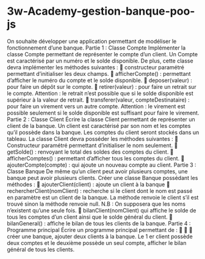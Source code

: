 # 3w-Academy-gestion-banque-poo-js

On souhaite développer une application permettant de modéliser le fonctionnement d’une banque.
Partie 1 : Classe Compte
Implémenter la classe Compte permettant de représenter le compte d’un client. Un Compte est
caractérisé par un numéro et le solde disponible. De plus, cette classe devra implémenter les
méthodes suivantes :
 constructeur paramétré permettant d’initialiser les deux champs.
 afficherCompte() : permettant d’afficher le numéro du compte et le solde disponible.
 deposer(valeur) : pour faire un dépôt sur le compte.
 retirer(valeur) : pour faire un retrait sur le compte. Attention : le retrait n’est possible que
si le solde disponible est supérieur à la valeur de retrait.
 transferer(valeur, compteDestinataire) : pour faire un virement vers un autre compte.
Attention : le virement est possible seulement si le solde disponible est suffisant pour faire
le virement.
Partie 2 : Classe Client
Écrire la classe Client permettant de représenter un client de la banque. Un client est caractérisé par
son nom et les comptes qu’il possède dans la banque. Les comptes du client seront stockés dans un
tableau. La classe Client devra posséder les méthodes suivantes :
 Constructeur paramétré permettant d’initialiser le nom seulement.
 getSolde() : renvoyant le total des soldes des comptes du client.
 afficherComptes() : permettant d’afficher tous les comptes du client.
 ajouterCompte(compte) : qui ajoute un nouveau compte au client.
Partie 3 : Classe Banque
De même qu’un client peut avoir plusieurs comptes, une banque peut avoir plusieurs clients. Créer
une classe Banque possédant les méthodes :
 ajouterClient(client) : ajoute un client à la banque
 rechercherClient(nomClient) : recherche si le client dont le nom est passé en paramètre est
un client de la banque. La méthode renvoie le client s’il est trouvé sinon la méthode renvoie
null.
N.B : On supposera que les noms n’existent qu’une seule fois.
 bilanClient(nomClient) qui affiche le solde de tous les comptes d’un client ainsi que le
solde général du client.
 bilanGeneral() : affiche le bilan de tous les clients de la banque.
Partie 4 : Programme principal
Écrire un programme principal permettant de :



créer une banque,
ajouter deux clients à la banque. Le 1 er client possède deux comptes et le deuxième possède
un seul compte,
afficher le bilan général de tous les clients.